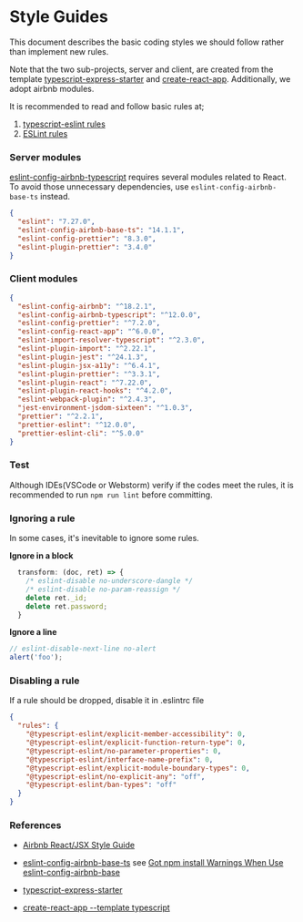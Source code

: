 # Style Guides
This document describes the basic coding styles we should follow rather than implement new rules.

Note that the two sub-projects, server and client, are created from the template [typescript-express-starter](https://www.npmjs.com/package/typescript-express-starter) and [create-react-app](https://create-react-app.dev/docs/adding-typescript/). Additionally, we adopt airbnb modules.

It is recommended to read and follow basic rules at;

1. [typescript-eslint rules](https://github.com/typescript-eslint/typescript-eslint/tree/master/packages/eslint-plugin/docs/rules)
1. [ESLint rules](https://eslint.org/docs/rules/)

### Server modules
[eslint-config-airbnb-typescript](https://github.com/iamturns/eslint-config-airbnb-typescript) requires several modules related to React. To avoid those unnecessary dependencies, use `eslint-config-airbnb-base-ts` instead.
```json
{
  "eslint": "7.27.0",
  "eslint-config-airbnb-base-ts": "14.1.1",
  "eslint-config-prettier": "8.3.0",
  "eslint-plugin-prettier": "3.4.0"
}
```

### Client modules
```json
{
  "eslint-config-airbnb": "^18.2.1",
  "eslint-config-airbnb-typescript": "^12.0.0",
  "eslint-config-prettier": "^7.2.0",
  "eslint-config-react-app": "^6.0.0",
  "eslint-import-resolver-typescript": "^2.3.0",
  "eslint-plugin-import": "^2.22.1",
  "eslint-plugin-jest": "^24.1.3",
  "eslint-plugin-jsx-a11y": "^6.4.1",
  "eslint-plugin-prettier": "^3.3.1",
  "eslint-plugin-react": "^7.22.0",
  "eslint-plugin-react-hooks": "^4.2.0",
  "eslint-webpack-plugin": "^2.4.3",
  "jest-environment-jsdom-sixteen": "^1.0.3",
  "prettier": "^2.2.1",
  "prettier-eslint": "^12.0.0",
  "prettier-eslint-cli": "^5.0.0"
}
```

### Test
Although IDEs(VSCode or Webstorm) verify if the codes meet the rules, it is recommended to run `npm run lint` before committing.

### Ignoring a rule
In some cases, it's inevitable to ignore some rules.

**Ignore in a block**

```javascript
  transform: (doc, ret) => {
    /* eslint-disable no-underscore-dangle */
    /* eslint-disable no-param-reassign */
    delete ret._id;
    delete ret.password;
  }
```

**Ignore a line**

```javascript
// eslint-disable-next-line no-alert
alert('foo');
```

### Disabling a rule

If a rule should be dropped, disable it in .eslintrc file
```json
{
  "rules": {
    "@typescript-eslint/explicit-member-accessibility": 0,
    "@typescript-eslint/explicit-function-return-type": 0,
    "@typescript-eslint/no-parameter-properties": 0,
    "@typescript-eslint/interface-name-prefix": 0,
    "@typescript-eslint/explicit-module-boundary-types": 0,
    "@typescript-eslint/no-explicit-any": "off",
    "@typescript-eslint/ban-types": "off"
  }
}
```
### References

- [Airbnb React/JSX Style Guide](https://airbnb.io/javascript/react/)
  
- [eslint-config-airbnb-base-ts](https://www.npmjs.com/package/eslint-config-airbnb-base-ts)
  see [Got npm install Warnings When Use eslint-config-airbnb-base](https://github.com/iamturns/eslint-config-airbnb-typescript/issues/6)
  
- [typescript-express-starter](https://www.npmjs.com/package/typescript-express-starter)
  
- [create-react-app --template typescript](https://create-react-app.dev/docs/adding-typescript/)
